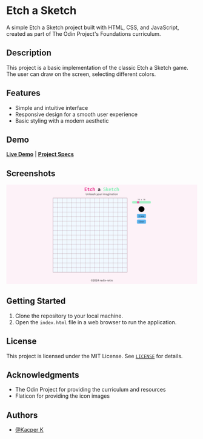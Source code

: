 # Etch a Sketch


A simple Etch a Sketch project built with HTML, CSS, and JavaScript, created as part of The Odin Project's Foundations curriculum.

## Description

This project is a basic implementation of the classic Etch a Sketch game. The user can draw on the screen, selecting different colors.

## Features

* Simple and intuitive interface
* Responsive design for a smooth user experience
* Basic styling with a modern aesthetic

## Demo

[**Live Demo**](https://kacper-korzen.github.io/etch-a-sketch/) | [**Project Specs**](https://www.theodinproject.com/lessons/foundations-etch-a-sketch)

## Screenshots

![App Screenshot](img/app-screen.png)

## Getting Started

1. Clone the repository to your local machine.
2. Open the `index.html` file in a web browser to run the application.

## License

This project is licensed under the MIT License. See [`LICENSE`](https://choosealicense.com/licenses/mit/) for details.

## Acknowledgments

- The Odin Project for providing the curriculum and resources
- Flaticon for providing the icon images

## Authors

- [@Kacper K](https://www.github.com/kacper-korzen)